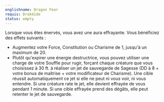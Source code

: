 ```yaml
---
englishname: Dragon Fear
requis: Drakéïde
status: empty
---
```

Lorsque vous êtes énervés, vous avez une aura effrayante. Vous bénéficiez des effets suivants : 

 - Augmentez votre Force, Constitution ou Charisme de 1, jusqu'à un maximum de 20.
 - Plutôt qu'expirer une énergie destructrice, vous pouvez utiliser une charge de votre Souffle pour rugir, forçant chaque créature que vous choisissez à 30 ft. à réaliser un jet de sauvegarde de Sagesse (DD à 8 + votre bonus de maîtrise + votre modificateur de Charisme). Une cible réussit automatiquement ce jet si elle ne peut ni vous voir, ni vous entendre. Si une créature rate le jet, elle devient effrayée de vous pendant 1 minute. Si une cible effrayée prend des dégâts, elle peut retenter le jet de sauvegarde.
